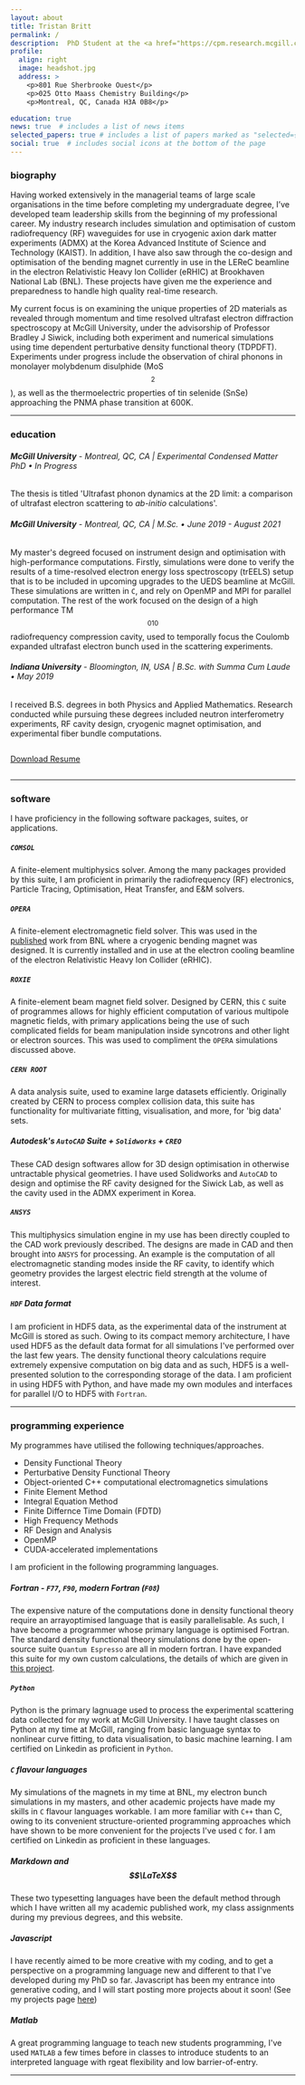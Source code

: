```yaml
---
layout: about
title: Tristan Britt
permalink: /
description:  PhD Student at the <a href="https://cpm.research.mcgill.ca">Centre for Physics of Materials</a>, McGill University.
profile:
  align: right
  image: headshot.jpg
  address: >
    <p>801 Rue Sherbrooke Ouest</p>
    <p>025 Otto Maass Chemistry Building</p>
    <p>Montreal, QC, Canada H3A 0B8</p>

education: true
news: true  # includes a list of news items
selected_papers: true # includes a list of papers marked as "selected={true}"
social: true  # includes social icons at the bottom of the page
---
```

### biography

Having worked extensively in the managerial teams of large scale organisations in the time before completing my undergraduate degree, I’ve developed team leadership skills from the beginning of my professional career. My industry research includes simulation and optimisation of custom radiofrequency (RF) waveguides for use in cryogenic axion dark matter experiments (ADMX) at the Korea Advanced Institute of Science and Technology (KAIST). In addition, I have also saw through the co-design and optimisation of the bending magnet currently in use in the LEReC beamline in the electron Relativistic Heavy Ion Collider (eRHIC) at Brookhaven National Lab (BNL). These projects have given me the experience and preparedness to handle high quality real-time research.

My current focus is on examining the unique properties of 2D materials as revealed through momentum and time resolved ultrafast electron diffraction spectroscopy at McGill University, under the advisorship of Professor Bradley J Siwick, including both experiment and numerical simulations using time dependent perturbative density functional theory (TDPDFT). Experiments under progress include the observation of chiral phonons in monolayer molybdenum disulphide (MoS$$_2$$), as well as the thermoelectric properties of tin selenide (SnSe) approaching the PNMA phase transition at 600K.

---

### education

###### **McGill University** - Montreal, QC, CA | *Experimental Condensed Matter PhD* • In Progress 
The thesis is titled 'Ultrafast phonon dynamics at the 2D limit: a comparison of ultrafast electron scattering to *ab-initio* calculations'. 

###### **McGill University** - Montreal, QC, CA | *M.Sc.* • June 2019 - August 2021
My master's degreed focused on instrument design and optimisation with high-performance computations. Firstly, simulations were done to verify the results of a time-resolved electron energy loss spectroscopy (trEELS) setup that is to be included in upcoming upgrades to the UEDS beamline at McGill. These simulations are written in `C`, and rely on OpenMP and MPI for parallel computation. The rest of the work focused on the design of a high performance TM$$_{010}$$ radiofrequency compression cavity, used to temporally focus the Coulomb expanded ultrafast electron bunch used in the scattering experiments. 
###### **Indiana University** - Bloomington, IN, USA | *B.Sc.* with Summa Cum Laude • May 2019
I received B.S. degrees in both Physics and Applied Mathematics. Research conducted while pursuing these degrees included neutron interferometry experiments, RF cavity design, cryogenic magnet optimisation, and experimental fiber bundle computations.
<div class="row">

  <div class="columns download">
     <p>
        <a href="assets/pdf/Tristan_Britt_Resume_Professional.pdf" class="button"><i class="fa fa-download"></i>  Download Resume</a>
     </p>
  </div>

</div>

---

### software

I have proficiency in the following software packages, suites, or applications.

##### `COMSOL`
A finite-element multiphysics solver. Among the many packages provided by this suite, I am proficient in primarily the radiofrequency (RF) electronics, Particle Tracing, Optimisation, Heat Transfer, and E&M solvers.

##### `OPERA`
A finite-element electromagnetic field solver. This was used in the [published](/portfolio/publications/) work from BNL where a cryogenic bending magnet was designed. It is currently installed and in use at the electron cooling beamline of the electron Relativistic Heavy Ion Collider (eRHIC).

##### `ROXIE`
A finite-element beam magnet field solver. Designed by CERN, this `C` suite of programmes allows for highly efficient computation of various multipole magnetic fields, with primary applications being the use of such complicated fields for beam manipulation inside syncotrons and other light or electron sources. This was used to compliment the `OPERA` simulations discussed above.

##### `CERN ROOT`
A data analysis suite, used to examine large datasets efficiently. Originally created by CERN to process complex collision data, this suite has functionality for multivariate fitting, visualisation, and more, for 'big data' sets.

##### Autodesk's `AutoCAD` Suite + `Solidworks` + `CREO`
These CAD design softwares allow for 3D design optimisation in otherwise untractable physical geometries. I have used Solidworks and `AutoCAD` to design and optimise the RF cavity designed for the Siwick Lab, as well as the cavity used in the ADMX experiment in Korea. 

##### `ANSYS`
This multiphysics simulation engine in my use has been directly coupled to the CAD work previously described. The designs are made in CAD and then brought into `ANSYS` for processing. An example is the computation of all electromagnetic standing modes inside the RF cavity, to identify which geometry provides the largest electric field strength at the volume of interest.

##### `HDF` Data format
I am proficient in HDF5 data, as the experimental data of the instrument at McGill is stored as such. Owing to its compact memory architecture, I have used HDF5 as the default data format for all simulations I've performed over the last few years. The density functional theory calculations require extremely expensive computation on big data and as such, HDF5 is a well-presented solution to the corresponding storage of the data. I am proficient in using HDF5 with Python, and have made my own modules and interfaces for parallel I/O to HDF5 with `Fortran`.

---

### programming experience

My programmes have utilised the following techniques/approaches.
* Density Functional Theory
* Perturbative Density Functional Theory
* Object-oriented C++ computational electromagnetics simulations
* Finite Element Method
* Integral Equation Method
* Finite Differnce Time Domain (FDTD)
* High Frequency Methods
* RF Design and Analysis
* OpenMP
* CUDA-accelerated implementations

I am proficient in the following programming languages.

##### Fortran - `F77`, `F90`, modern Fortran (`F08`)
The expensive nature of the computations done in density functional theory require an arrayoptimised language that is easily parallelisable. As such, I have become a programmer whose primary language is optimised Fortran. The standard density functional theory simulations done by the open-source suite `Quantum Espresso` are all in modern fortran. I have expanded this suite for my own custom calculations, the details of which are given in [this project](/portfolio/projects/2_project).

##### `Python`
Python is the primary lagnuage used to process the experimental scattering data collected for my work at McGill University. I have taught classes on Python at my time at McGill, ranging from basic language syntax to nonlinear curve fitting, to data visualisation, to basic machine learning. I am certified on Linkedin as proficient in `Python`.

##### `C` flavour languages
My simulations of the magnets in my time at BNL, my electron bunch simulations in my masters, and other academic projects have made my skills in `C` flavour languages workable. I am more familiar with `C++` than C, owing to its convenient structure-oriented programming approaches which have shown to be more convenient for the projects I've used `C` for. I am certified on Linkedin as proficient in these languages.

##### Markdown and $$\LaTeX$$
These two typesetting languages have been the default method through which I have written all my academic published work, my class assignments during my previous degrees, and this website.

##### Javascript
I have recently aimed to be more creative with my coding, and to get a perspective on a programming language new and different to that I've developed during my PhD so far. Javascript has been my entrance into generative coding, and I will start posting more projects about it soon! (See my projects page [here](/portfolio/projects))

##### Matlab
A great programming language to teach new students programming, I've used `MATLAB` a few times before in classes to introduce students to an interpreted language with rgeat flexibility and low barrier-of-entry.

---
